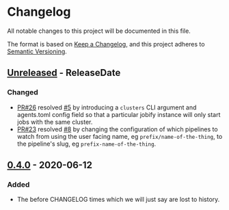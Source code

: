 # Changelog

All notable changes to this project will be documented in this file.

The format is based on [Keep a Changelog](https://keepachangelog.com/en/1.0.0/),
and this project adheres to [Semantic Versioning](https://semver.org/spec/v2.0.0.html).

<!-- next-header -->
## [Unreleased] - ReleaseDate
### Changed
- [PR#26](https://github.com/EmbarkStudios/buildkite-jobify/pull/26) resolved [#5](https://github.com/EmbarkStudios/buildkite-jobify/issues/5) by introducing a `clusters` CLI argument and agents.toml config field so that a particular jobify instance will only start jobs with the same cluster.
- [PR#23](https://github.com/EmbarkStudios/buildkite-jobify/pull/23) resolved [#8](https://github.com/EmbarkStudios/buildkite-jobify/issues/8) by changing the configuration of which pipelines to watch from using the user facing name, eg `prefix/name-of-the-thing`, to the pipeline's slug, eg `prefix-name-of-the-thing`.

## [0.4.0] - 2020-06-12
### Added
- The before CHANGELOG times which we will just say are lost to history.

<!-- next-url -->
[Unreleased]: https://github.com/EmbarkStudios/tame-gcs/compare/0.4.0...HEAD
[0.4.0]: https://github.com/EmbarkStudios/tame-gcs/releases/tag/0.4.0
